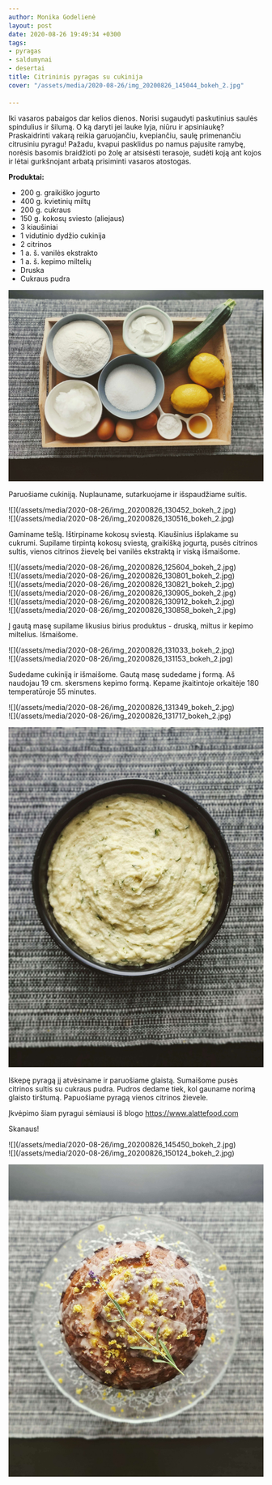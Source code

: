 ```yaml
---
author: Monika Godelienė
layout: post
date: 2020-08-26 19:49:34 +0300
tags:
- pyragas
- saldumynai
- desertai
title: Citrininis pyragas su cukinija
cover: "/assets/media/2020-08-26/img_20200826_145044_bokeh_2.jpg"

---
```

Iki vasaros pabaigos dar kelios dienos. Norisi sugaudyti paskutinius saulės spindulius ir šilumą. O ką daryti jei lauke lyja, niūru ir apsiniaukę? Praskaidrinti vakarą reikia garuojančiu, kvepiančiu, saulę primenančiu citrusiniu pyragu! Pažadu, kvapui pasklidus po namus pajusite ramybę, norėsis basomis braidžioti po žolę ar atsisėsti terasoje, sudėti koją ant kojos ir lėtai gurkšnojant arbatą prisiminti vasaros atostogas.

**Produktai:**

* 200 g. graikiško jogurto
* 400 g. kvietinių miltų
* 200 g. cukraus
* 150 g. kokosų sviesto (aliejaus)
* 3 kiaušiniai
* 1 vidutinio dydžio cukinija
* 2 citrinos
* 1 a. š. vanilės ekstrakto
* 1 a. š. kepimo miltelių
* Druska
* Cukraus pudra

![](/assets/media/2020-08-26/img_20200826_125157_bokeh_2.jpg)

Paruošiame cukiniją. Nuplauname, sutarkuojame ir išspaudžiame sultis.

<div class="row">
<div class="six columns" markdown="1">
![](/assets/media/2020-08-26/img_20200826_130452_bokeh_2.jpg)
</div>
<div class="six columns" markdown="1">
![](/assets/media/2020-08-26/img_20200826_130516_bokeh_2.jpg)
</div>
</div>

Gaminame tešlą. Ištirpiname kokosų sviestą. Kiaušinius išplakame su cukrumi. Supilame tirpintą kokosų sviestą, graikišką jogurtą, pusės citrinos sultis, vienos citrinos žievelę bei vanilės ekstraktą ir viską išmaišome.

<div class="row">
<div class="six columns" markdown="1">
![](/assets/media/2020-08-26/img_20200826_125604_bokeh_2.jpg)
</div>
<div class="six columns" markdown="1">
![](/assets/media/2020-08-26/img_20200826_130801_bokeh_2.jpg)
</div>
</div>

<div class="row">
<div class="six columns" markdown="1">
![](/assets/media/2020-08-26/img_20200826_130821_bokeh_2.jpg)
</div>
<div class="six columns" markdown="1">
![](/assets/media/2020-08-26/img_20200826_130905_bokeh_2.jpg)
</div>
</div>

<div class="row">
<div class="six columns" markdown="1">
![](/assets/media/2020-08-26/img_20200826_130912_bokeh_2.jpg)
</div>
<div class="six columns" markdown="1">
![](/assets/media/2020-08-26/img_20200826_130858_bokeh_2.jpg)
</div>
</div>

Į gautą masę supilame likusius birius produktus - druską, miltus ir kepimo miltelius. Išmaišome.

<div class="row">
<div class="six columns" markdown="1">
![](/assets/media/2020-08-26/img_20200826_131033_bokeh_2.jpg)
</div>
<div class="six columns" markdown="1">
![](/assets/media/2020-08-26/img_20200826_131153_bokeh_2.jpg)
</div>
</div>

Sudedame cukiniją ir išmaišome. Gautą masę sudedame į formą. Aš naudojau 19 cm. skersmens kepimo formą. Kepame įkaitintoje orkaitėje 180 temperatūroje 55 minutes.

<div class="row">
<div class="six columns" markdown="1">
![](/assets/media/2020-08-26/img_20200826_131349_bokeh_2.jpg)
</div>
<div class="six columns" markdown="1">
![](/assets/media/2020-08-26/img_20200826_131717_bokeh_2.jpg)
</div>
</div>

![](/assets/media/2020-08-26/img_20200826_131928_bokeh_2.jpg)

Iškepę pyragą jį atvėsiname ir paruošiame glaistą. Sumaišome pusės citrinos sultis su cukraus pudra. Pudros dedame tiek, kol gauname norimą glaisto tirštumą. Papuošiame pyragą vienos citrinos žievele.

Įkvėpimo šiam pyragui sėmiausi iš blogo https://www.alattefood.com

Skanaus!

<div class="row">
<div class="six columns" markdown="1">
![](/assets/media/2020-08-26/img_20200826_145450_bokeh_2.jpg)  
</div>
<div class="six columns" markdown="1">
![](/assets/media/2020-08-26/img_20200826_150124_bokeh_2.jpg)
</div>
</div>

![](/assets/media/2020-08-26/img_20200826_145044_bokeh_2.jpg)